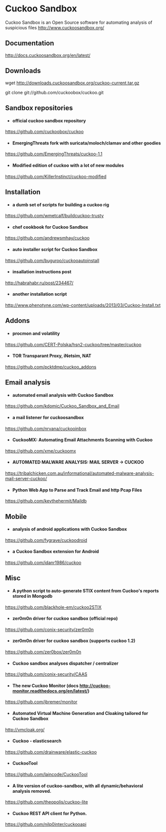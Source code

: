 # Cuckoo Sandbox
Cuckoo Sandbox is an Open Source software for automating analysis of suspicious files
http://www.cuckoosandbox.org/

## Documentation
http://docs.cuckoosandbox.org/en/latest/

## Downloads
wget http://downloads.cuckoosandbox.org/cuckoo-current.tar.gz

git clone git://github.com/cuckoobox/cuckoo.git

## Sandbox repositories
- #### official cuckoo sandbox repository
https://github.com/cuckoobox/cuckoo

- #### EmergingThreats fork with suricata/moloch/clamav and other goodies
https://github.com/EmergingThreats/cuckoo-1.1

- #### Modified edition of cuckoo with a lot of new modules
https://github.com/KillerInstinct/cuckoo-modified

## Installation
- #### a dumb set of scripts for building a cuckoo rig
https://github.com/wmetcalf/buildcuckoo-trusty

- #### chef cookbook for Cuckoo Sandbox
https://github.com/andrewsmhay/cuckoo

- #### auto installer script for Cuckoo Sandbox
https://github.com/buguroo/cuckooautoinstall

- #### insallation instructions post
http://habrahabr.ru/post/234467/

- #### another installation script
http://www.phenotyne.com/wp-content/uploads/2013/03/Cuckoo-Install.txt

## Addons
- #### procmon and volatility 
https://github.com/CERT-Polska/hsn2-cuckoo/tree/master/cuckoo

- #### TOR Transparant Proxy, iNetsim, NAT
https://github.com/pcktdmp/cuckoo_addons

## Email analysis
- #### automated email analysis with Cuckoo Sandbox
https://github.com/kdomic/Cuckoo_Sandbox_and_Email

- #### a mail listener for cuckoosandbox
https://github.com/nrvana/cuckooinbox

- #### CuckooMX: Automating Email Attachments Scanning with Cuckoo
https://github.com/xme/cuckoomx 

- #### AUTOMATED MALWARE ANALYSIS: MAIL SERVER -> CUCKOO
https://tribalchicken.com.au/informational/automated-malware-analysis-mail-server-cuckoo/

- #### Python Web App to Parse and Track Email and http Pcap Files
https://github.com/kevthehermit/Maildb

## Mobile
- #### analysis of android applications with Cuckoo Sandbox
https://github.com/fygrave/cuckoodroid

- #### a Cuckoo Sandbox extension for Android
https://github.com/idanr1986/cuckoo

## Misc
- #### A python script to auto-generate STIX content from Cuckoo's reports stored in Mongodb
https://github.com/blackhole-em/cuckoo2STIX

- #### zer0m0n driver for cuckoo sandbox (official repo)
https://github.com/conix-security/zer0m0n

- #### zer0m0n driver for cuckoo sandbox (supports cuckoo 1.2)
https://github.com/zer0box/zer0m0n

- #### Cuckoo sandbox analyses dispatcher / centralizer
https://github.com/conix-security/CAAS

- #### The new Cuckoo Monitor (docs http://cuckoo-monitor.readthedocs.org/en/latest/)
https://github.com/jbremer/monitor

- #### Automated Virtual Machine Generation and Cloaking tailored for Cuckoo Sandbox
http://vmcloak.org/

- #### Cuckoo - elasticsearch
https://github.com/drainware/elastic-cuckoo

- #### CuckooTool
https://github.com/laincode/CuckooTool

- #### A lite version of cuckoo-sandbox, with all dynamic/behavioral analysis removed.
https://github.com/theopolis/cuckoo-lite

- #### Cuckoo REST API client for Python.
https://github.com/nilp0inter/cuckooapi

